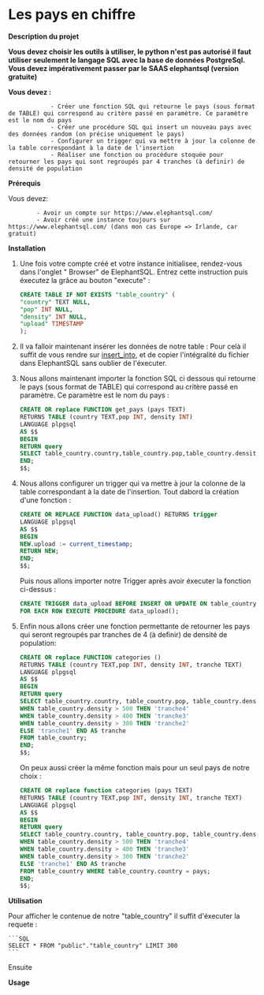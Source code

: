 


 
# Les pays en chiffre


**Description du projet**

**Vous devez choisir les outils à utiliser, le python n'est pas autorisé il faut utiliser seulement le langage SQL avec la base de données PostgreSql. Vous devez impérativement passer par le SAAS elephantsql (version gratuite)**

**Vous devez :**

                - Créer une fonction SQL qui retourne le pays (sous format de TABLE) qui correspond au critère passé en paramètre. Ce paramètre est le nom du pays
                - Créer une procédure SQL qui insert un nouveau pays avec des données random (on précise uniquement le pays)
                - Configurer un trigger qui va mettre à jour la colonne de la table correspondant à la date de l'insertion
                - Réaliser une fonction ou procédure stoquée pour retourner les pays qui sont regroupés par 4 tranches (à definir) de densité de population


**Prérequis**

Vous devez: 

            - Avoir un compte sur https://www.elephantsql.com/ 
            - Avoir créé une instance toujours sur https://www.elephantsql.com/ (dans mon cas Europe => Irlande, car gratuit)


**Installation**

1.  Une fois votre compte créé et votre instance initialisee, rendez-vous dans l'onglet " Browser" de ElephantSQL.
    Entrez cette instruction puis éxecutez la grâce au bouton "execute" : 

    ```SQL
    CREATE TABLE IF NOT EXISTS "table_country" (
    "country" TEXT NULL,
    "pop" INT NULL,
    "density" INT NULL,
    "upload" TIMESTAMP
    );
    ```

2.  Il va falloir maintenant insérer les données de notre table : 
    Pour celà il suffit de vous rendre sur [insert_into](https://github.com/TOMCASS/P3_pays/blob/origin/developTom/creation_table/insert_into.sql), et de copier l'intégralité du fichier dans ElephantSQL sans oublier de l'éxecuter.

3.  Nous allons maintenant importer la fonction SQL ci dessous qui retourne le pays (sous format de TABLE) 
    qui correspond au critère passé en paramètre. Ce paramètre est le nom du pays : 

    ```SQL
    CREATE OR replace FUNCTION get_pays (pays TEXT) 
    RETURNS TABLE (country TEXT,pop INT, density INT)
    LANGUAGE plpgsql
    AS $$
    BEGIN
    RETURN query 
    SELECT table_country.country,table_country.pop,table_country.density FROM table_country WHERE table_country.country = pays;
    END;
    $$;
    ```  
                                
4.  Nous allons configurer un trigger qui va mettre à jour la colonne de la table correspondant à la 
    date de l'insertion.
    Tout dabord la création d'une fonction : 

    ```SQL
    CREATE OR REPLACE FUNCTION data_upload() RETURNS trigger
    LANGUAGE plpgsql
    AS $$
    BEGIN
    NEW.upload := current_timestamp;
    RETURN NEW;
    END;
    $$;
    ```
    Puis nous allons importer notre Trigger après avoir éxecuter la fonction ci-dessus : 

    ```SQL
    CREATE TRIGGER data_upload BEFORE INSERT OR UPDATE ON table_country      
    FOR EACH ROW EXECUTE PROCEDURE data_upload();
    ```

5.  Enfin nous allons créer une fonction permettante de retourner les pays qui seront regroupés par tranches de 4 (à definir)
    de densité de population:

    ```SQL
    CREATE OR replace FUNCTION categories () 
    RETURNS TABLE (country TEXT,pop INT, density INT, tranche TEXT)
    LANGUAGE plpgsql
    AS $$
    BEGIN
    RETURN query 
    SELECT table_country.country, table_country.pop, table_country.density, CASE
    WHEN table_country.density > 500 THEN 'tranche4'
    WHEN table_country.density > 400 THEN 'tranche3'
    WHEN table_country.density > 300 THEN 'tranche2'
    ELSE 'tranche1' END AS tranche
    FROM table_country;
    END;
    $$;
    ```
    On peux aussi créer la même fonction mais pour un seul pays de notre choix : 

    ```SQL
    CREATE OR replace function categories (pays TEXT) 
    RETURNS TABLE (country TEXT,pop INT, density INT, tranche TEXT)
    LANGUAGE plpgsql
    AS $$
    BEGIN
    RETURN query 
    SELECT table_country.country, table_country.pop, table_country.density, CASE
    WHEN table_country.density > 500 THEN 'tranche4'
    WHEN table_country.density > 400 THEN 'tranche3'
    WHEN table_country.density > 300 THEN 'tranche2'
    ELSE 'tranche1' END AS tranche
    FROM table_country WHERE table_country.country = pays;
    END;
    $$;
    ```


**Utilisation** 

Pour afficher le contenue de notre "table_country" il suffit d'éxecuter la requete :

    ```SQL
    SELECT * FROM "public"."table_country" LIMIT 300
    ```

Ensuite 



**Usage** 





